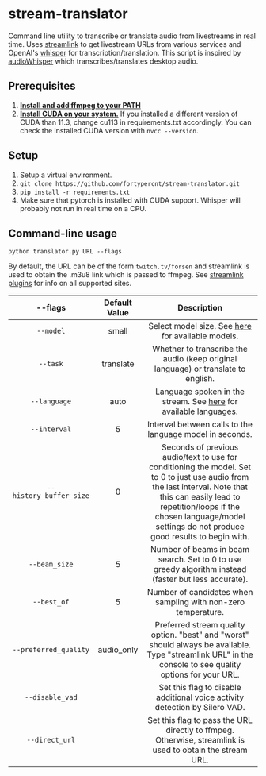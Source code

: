 # stream-translator
Command line utility to transcribe or translate audio from livestreams in real time. Uses [streamlink](https://github.com/streamlink/streamlink) to 
get livestream URLs from various services and OpenAI's [whisper](https://github.com/openai/whisper) for transcription/translation.
This script is inspired by [audioWhisper](https://github.com/Awexander/audioWhisper) which transcribes/translates desktop audio.

## Prerequisites

1. [**Install and add ffmpeg to your PATH**](https://www.thewindowsclub.com/how-to-install-ffmpeg-on-windows-10#:~:text=Click%20New%20and%20type%20the,Click%20OK%20to%20apply%20changes.)
2. [**Install CUDA on your system.**](https://developer.nvidia.com/cuda-downloads) If you installed a different version of CUDA than 11.3,
 change cu113 in requirements.txt accordingly. You can check the installed CUDA version with ```nvcc --version```.

## Setup

1. Setup a virtual environment.
2. ```git clone https://github.com/fortypercnt/stream-translator.git```
3. ```pip install -r requirements.txt```
4. Make sure that pytorch is installed with CUDA support. Whisper will probably not run in real time on a CPU.

## Command-line usage

```python translator.py URL --flags```

By default, the URL can be of the form ```twitch.tv/forsen``` and streamlink is used to obtain the .m3u8 link which is passed to ffmpeg.
See [streamlink plugins](https://streamlink.github.io/plugins.html) for info on all supported sites.


|         --flags         | Default Value |                                                                                                                       Description                                                                                                                        |
|:-----------------------:|:-------------:|:--------------------------------------------------------------------------------------------------------------------------------------------------------------------------------------------------------------------------------------------------------:|
|        `--model`        |     small     |                                                                  Select model size. See [here](https://github.com/openai/whisper#available-models-and-languages) for available models.                                                                   |
|        `--task`         |   translate   |                                                                                    Whether to transcribe the audio (keep original language) or translate to english.                                                                                     |
|      `--language`       |     auto      |                                                           Language spoken in the stream. See [here](https://github.com/openai/whisper#available-models-and-languages) for available languages.                                                           |
|      `--interval`       |       5       |                                                                                                 Interval between calls to the language model in seconds.                                                                                                 |
| `--history_buffer_size` |       0       | Seconds of previous audio/text to use for conditioning the model. Set to 0 to just use audio from the last interval. Note that this can easily lead to repetition/loops if the chosen language/model settings do not produce good results to begin with. |
|      `--beam_size`      |       5       |                                                                           Number of beams in beam search. Set to 0 to use greedy algorithm instead (faster but less accurate).                                                                           |
|       `--best_of`       |       5       |                                                                                              Number of candidates when sampling with non-zero temperature.                                                                                               |
|  `--preferred_quality`  |  audio_only   |                                                Preferred stream quality option. "best" and "worst" should always be available. Type "streamlink URL" in the console to see quality options for your URL.                                                 |
|     `--disable_vad`     |               |                                                                                       Set this flag to disable additional voice activity detection by Silero VAD.                                                                                        |
|     `--direct_url`      |               |                                                                        Set this flag to pass the URL directly to ffmpeg. Otherwise, streamlink is used to obtain the stream URL.                                                                         |